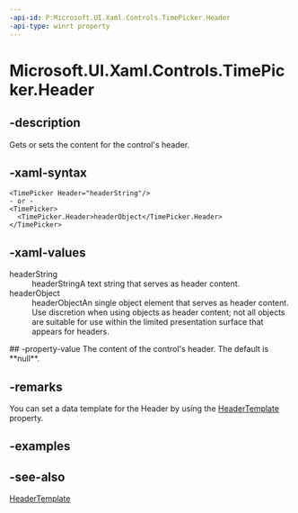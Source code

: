 ```yaml
---
-api-id: P:Microsoft.UI.Xaml.Controls.TimePicker.Header
-api-type: winrt property
---
```


<!-- Property syntax
public object Header { get;  set; }
-->

# Microsoft.UI.Xaml.Controls.TimePicker.Header

## -description
Gets or sets the content for the control's header.

## -xaml-syntax
```xaml
<TimePicker Header="headerString"/>
- or -
<TimePicker>
  <TimePicker.Header>headerObject</TimePicker.Header>
</TimePicker>

```


## -xaml-values
<dl><dt>headerString</dt><dd>headerStringA text string that serves as header content.</dd>
<dt>headerObject</dt><dd>headerObjectAn single object element that serves as header content. Use discretion when using objects as header content; not all objects are suitable for use within the limited presentation surface that appears for headers.</dd>
</dl>
## -property-value
The content of the control's header. The default is **null**.

## -remarks
You can set a data template for the Header by using the [HeaderTemplate](timepicker_headertemplate.md) property.

## -examples

## -see-also
[HeaderTemplate](timepicker_headertemplate.md)
